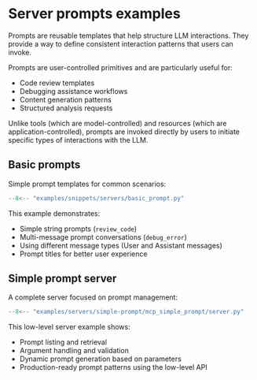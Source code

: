 # Server prompts examples

Prompts are reusable templates that help structure LLM interactions. They provide a way to define consistent interaction patterns that users can invoke.

Prompts are user-controlled primitives and are particularly useful for:

- Code review templates
- Debugging assistance workflows
- Content generation patterns
- Structured analysis requests

Unlike tools (which are model-controlled) and resources (which are application-controlled), prompts are invoked directly by users to initiate specific types of interactions with the LLM.

## Basic prompts

Simple prompt templates for common scenarios:

```python
--8<-- "examples/snippets/servers/basic_prompt.py"
```

This example demonstrates:

- Simple string prompts (`review_code`)
- Multi-message prompt conversations (`debug_error`)
- Using different message types (User and Assistant messages)
- Prompt titles for better user experience

## Simple prompt server

A complete server focused on prompt management:

```python
--8<-- "examples/servers/simple-prompt/mcp_simple_prompt/server.py"
```

This low-level server example shows:

- Prompt listing and retrieval
- Argument handling and validation
- Dynamic prompt generation based on parameters
- Production-ready prompt patterns using the low-level API

